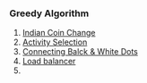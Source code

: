 ### Greedy Algorithm

1. [Indian Coin Change](https://github.com/coolanant/Data-Structures/blob/master/06-Greedy/01-Indian%20Coin%20Change.md)
2. [Activity Selection](https://github.com/coolanant/Data-Structures/blob/master/06-Greedy/02-ActivitySelection.md)
3. [Connecting Balck & White Dots](https://github.com/coolanant/Data-Structures/blob/master/06-Greedy/03-ConnectingWires.md)
4. [Load balancer](https://github.com/coolanant/Data-Structures/blob/master/06-Greedy/04-LoadBalncer.md)
5. []()
